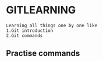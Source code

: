 # GITLEARNING
    Learning all things one by one like
    1.Git introduction
    2.Git commands

## Practise commands

